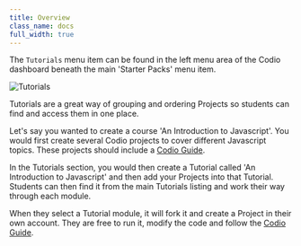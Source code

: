 ```yaml
---
title: Overview
class_name: docs
full_width: true
---
```


The `Tutorials` menu item can be found in the left menu area of the Codio dashboard beneath the main 'Starter Packs' menu item.

![Tutorials](/img/docs/Tutorials.png)

Tutorials are a great way of grouping and ordering Projects so students can find and access them in one place. 

Let's say you wanted to create a course 'An Introduction to Javascript'. You would first create several Codio projects to cover different Javascript topics. These projects should include a [Codio Guide](/docs/dashboard/Tutorials/guides/).

In the Tutorials section, you would then create a Tutorial called 'An Introduction to Javascript' and then add your Projects into that Tutorial. Students can then find it from the main Tutorials listing and work their way through each module. 

When they select a Tutorial module, it will fork it and create a Project in their own account. They are free to run it, modify the code and follow the [Codio Guide](/docs/dashboard/Tutorials/guides/).


